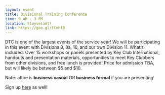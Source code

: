 ```yaml
---
layout: event
title: Divisional Training Conference
time: 9 AM - 3 PM
location: Stuyvesant!
link: https://goo.gl/fCmhfB
---
```

DTC is one of the largest events of the service year! We will be participating in this event with Divisions 8, 8a, 10, and our own Division 11. What’s included: Over 15 workshops or panels presented by Key Club International, handouts and presentation materials, opportunities to meet Key Clubbers from other divisions, and free lunch is provided! Price for admission TBA, but will likely be between $5 and $10.

Note: attire is <b>business casual</b> OR <b>business formal</b> if you are presenting!

Sign up [here](http://goo.gl/forms/987zaDycuEphIFuI2) as well!